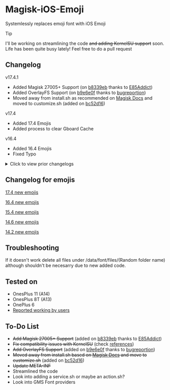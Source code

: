 # Magisk-iOS-Emoji
Systemlessly replaces emoji font with iOS Emoji 

> [!TIP]
> I'll be working on streamlining the code ~~and adding KernelSU support~~ soon. Life has been quite busy lately!
> Feel free to do a pull request 

## Changelog
v17.4.1
- Added Magisk 27005+ Support (on [b8339eb](https://github.com/Keinta15/Magisk-iOS-Emoji/commit/b8339eb2a38d0876d2c8d640329e517816ced6ce) thanks to [E85Addict](https://github.com/E85Addict))
- Added OverlayFS Support (on [b9e6e0f](https://github.com/Keinta15/Magisk-iOS-Emoji/commit/b9e6e0f374759c70dccd78c8791e4bb9d37b75a9) thanks to [bugreportion](https://github.com/bugreportion))
- Moved away from install.sh as recommended on [Magisk Docs](https://github.com/topjohnwu/Magisk/blob/master/docs/guides.md) and moved to customize.sh (added on [bc52d16](https://github.com/Keinta15/Magisk-iOS-Emoji/commit/bc52d16186e6d53398f7b7c552c4251fd5e15a4b))

v17.4
- Added 17.4 Emojis
- Added process to clear Gboard Cache

v16.4
- Added 16.4 Emojis
- Fixed Typo
<details><summary>Click to view prior changelogs</summary>

v15.4.6
- Added Android 12 Support
- Fixed typo on extraction 
- Added Android 13 Support

v15.4.5
- Removed method to replace Google Keyboard emoji as it was conflicting with other apps settings.

v15.4.4
- Forgot to add the xml file to the module
- Fixed typo

15.4.3
- Merged the normal module and the Samsung module into one
- Fixed a directory path that was wrong on the install file
- Added compatibility for other devices like LG and HTC

15.4.2 
- Added method to potentially completely replace Google Keyboard Emojis
- Testing updater.json directly from the Magisk Manager

15.4.1
- Added updater json for the ability to update directly from the Magisk Manager
- Cleaned code a bit

15.4
- Added 15.4 Emojis

14.6
- Added 14.6 Emojis
- Added method to replace Facebook and Facebook Messenger App's Emojis

14.2
- Added 14.2 Emojis
- Fixed a naming error on Samsung Devices
</details>

## Changelog for emojis
[17.4 new emojis](https://blog.emojipedia.org/ios-17-4-emoji-changelog/)

[16.4 new emojis](https://blog.emojipedia.org/ios-16-4-emoji-changelog/)

[15.4 new emojis](https://blog.emojipedia.org/ios-15-4-emoji-changelog/)

[14.6 new emojis](https://blog.emojipedia.org/ios-14-6-emoji-changelog/)

[14.2 new emojis](https://blog.emojipedia.org/ios-14-2-emoji-changelog/)

## Troubleshooting 
If it doesn't work delete all files under /data/font/files/(Random folder name) although shouldn't be necesarry due to new added code.

## Tested on
- OnesPlus 11 (A14)
- OnesPlus 8T (A13)
- OnePlus 6
- [Reported working by users](https://github.com/Keinta15/Magisk-iOS-Emoji/issues?q=is%3Aissue+is%3Aclosed+label%3A%22reported+working%22)

## To-Do List
- ~~Add Magisk 27005+ Support~~ (added on [b8339eb](https://github.com/Keinta15/Magisk-iOS-Emoji/commit/b8339eb2a38d0876d2c8d640329e517816ced6ce) thanks to [E85Addict](https://github.com/E85Addict))
- ~~Fix compatibility issues with KernelSU~~ (check [references](https://kernelsu.org/guide/difference-with-magisk.html))
- ~~Add OverlayFS Support~~ (added on [b9e6e0f](https://github.com/Keinta15/Magisk-iOS-Emoji/commit/b9e6e0f374759c70dccd78c8791e4bb9d37b75a9) thanks to [bugreportion](https://github.com/bugreportion))
- ~~Moved away from install.sh based on [Magisk Docs](https://github.com/topjohnwu/Magisk/blob/master/docs/guides.md) and move to customize.sh~~ (added on [bc52d16](https://github.com/Keinta15/Magisk-iOS-Emoji/commit/bc52d16186e6d53398f7b7c552c4251fd5e15a4b))
- ~~Update META-INF~~
- Streamlined the code
- Look into adding a service.sh or maybe an action.sh?
- Look into GMS Font providers
